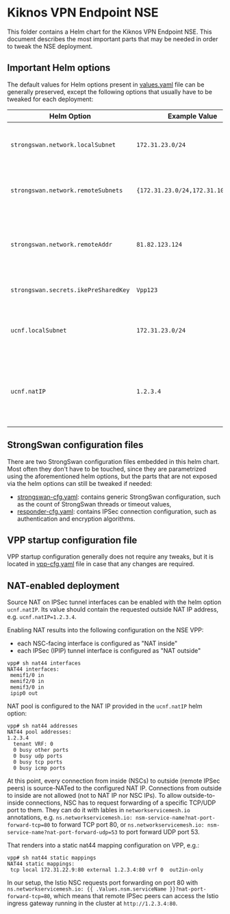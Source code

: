 # Kiknos VPN Endpoint NSE
This folder contains a Helm chart for the Kiknos VPN Endpoint NSE. This document describes the most
important parts that may be needed in order to tweak the NSE deployment.


## Important Helm options
The default values for Helm options present in [values.yaml](values.yaml) file can be generally preserved,
except the following options that usually have to be tweaked for each deployment:

| Helm Option                          | Example Value                      | Description |
| ------------------------------------ | ---------------------------------- | ----------- |
| `strongswan.network.localSubnet`     | `172.31.23.0/24`                   | Local IP subnet exposed via the IPSec tunnel to the remote peers. It can be a /32 NAT subnet (e.g. `1.2.3.4/32`) in case that NAT is enabled. |
| `strongswan.network.remoteSubnets`   | `{172.31.23.0/24,172.31.100.0/24}` | Array of remote IP subnets accessible via IPSec tunnels. This usually matches to an array of the local subnets of individual remote IPSec peers. |
| `strongswan.network.remoteAddr`      | `81.82.123.124`                    | (optional) IP address of the remote IPSec peer. Required only if this NSE acts as an IPSec client initiating a connection to the remote gateway/peer. Leave empty if this NSE acts as an IPSec gateway. |
| `strongswan.secrets.ikePreSharedKey` | `Vpp123`                           | Pre-shared-key used to authenticate with remote IPSec peers. |
| `ucnf.localSubnet`                   | `172.31.23.0/24`                   | Local NSE's IPAM prefix pool (subnet used to address the NSM links between the gateway and NSM-enabled pods). If NAT is *not* enabled, this is equal to `strongswan.network.localSubnet` |
| `ucnf.natIP`                         | `1.2.3.4`                          | (optional) If set, this enables source NAT on the IPSec interfaces. All traffic going from the cluster to the remote peers will be NATed to this IP. If enabled, `strongswan.network.localSubnet` needs to be set to `<this-IP>/32`. |


## StrongSwan configuration files
There are two StrongSwan configuration files embedded in this helm chart. Most often they don't have to be
touched, since they are parametrized using the aforementioned helm options, but the parts that are not exposed
via the helm options can still be tweaked if needed:

- [strongswan-cfg.yaml](templates/strongswan-cfg.yaml): contains generic StrongSwan configuration,
 such as the count of StrongSwan threads or timeout values,
- [responder-cfg.yaml](templates/responder-cfg.yaml): contains IPSec connection configuration,
 such as authentication and encryption algorithms.


## VPP startup configuration file
VPP startup configuration generally does not require any tweaks, but it is located in
[vpp-cfg.yaml](templates/vpp-cfg.yaml) file in case that any changes are required.


## NAT-enabled deployment
Source NAT on IPSec tunnel interfaces can be enabled with the helm option `ucnf.natIP`. Its value should contain the requested outside NAT IP address, e.g. `ucnf.natIP=1.2.3.4`.

Enabling NAT results into the following configuration on the NSE VPP:

- each NSC-facing interface is configured as "NAT inside"
- each IPSec (IPIP) tunnel interface is configured as "NAT outside"

```
vpp# sh nat44 interfaces
NAT44 interfaces:
 memif1/0 in
 memif2/0 in
 memif3/0 in
 ipip0 out
```

NAT pool is configured to the NAT IP provided in the `ucnf.natIP` helm option:

```
vpp# sh nat44 addresses
NAT44 pool addresses:
1.2.3.4
  tenant VRF: 0
  0 busy other ports
  0 busy udp ports
  0 busy tcp ports
  0 busy icmp ports
```

At this point, every connection from inside (NSCs) to outside (remote IPSec peers) is source-NATed to the configured NAT IP. Connections from outside to inside are not allowed (not to NAT IP nor NSC IPs). To allow outside-to-inside connections, NSC has to request forwarding of a specific TCP/UDP port to them. They can do it with lables in `networkservicemesh.io` annotations, e.g. 
`ns.networkservicemesh.io: nsm-service-name?nat-port-forward-tcp=80` to forward TCP port 80, or `ns.networkservicemesh.io: nsm-service-name?nat-port-forward-udp=53`
to port forward UDP port 53.

That renders into a static nat44 mapping configuration on VPP, e.g.:

```
vpp# sh nat44 static mappings
NAT44 static mappings:
 tcp local 172.31.22.9:80 external 1.2.3.4:80 vrf 0  out2in-only
```

In our setup, the Istio NSC requests port forwarding on port 80 with `ns.networkservicemesh.io: {{ .Values.nsm.serviceName }}?nat-port-forward-tcp=80`, which means that remote IPSec peers can access the Istio ingress gateway running in the cluster at `http://1.2.3.4:80`.
